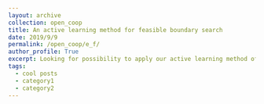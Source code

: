```yaml
---
layout: archive
collection: open_coop
title: An active learning method for feasible boundary search
date: 2019/9/9
permalink: /open_coop/e_f/
author_profile: True
excerpt: Looking for possibility to apply our active learning method of feasible boundary search for new areas**[read more](/open_coop/e_f/)**
tags:
  - cool posts
  - category1
  - category2
---
```




